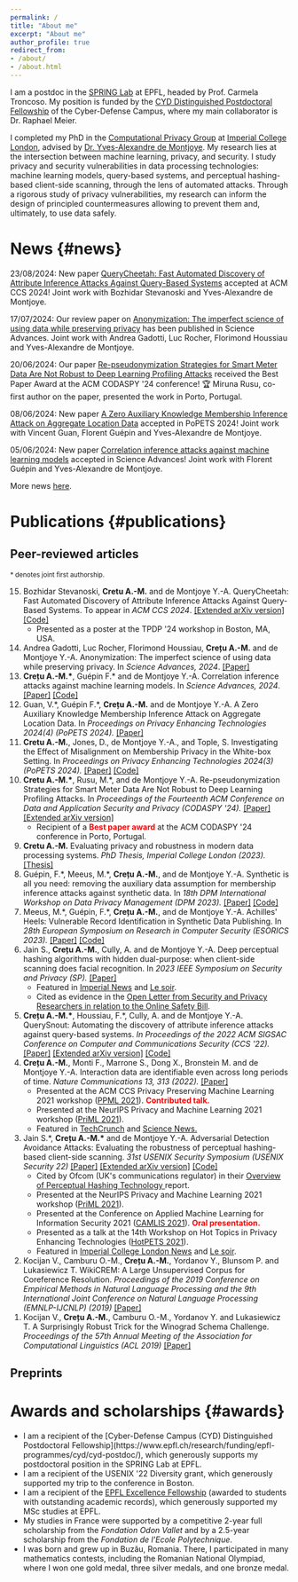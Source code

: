 ```yaml
---
permalink: /
title: "About me"
excerpt: "About me"
author_profile: true
redirect_from:  
- /about/  
- /about.html
---
```


I am a postdoc in the [SPRING Lab](https://spring.epfl.ch/) at EPFL, headed by Prof. Carmela Troncoso. My position is funded by the [CYD Distinguished Postdoctoral Fellowship](https://www.epfl.ch/research/funding/epfl-programmes/cyd/cyd-postdoc/) of the Cyber-Defense Campus, where my main collaborator is Dr. Raphael Meier.

I completed my PhD in the [Computational Privacy Group](https://cpg.doc.ic.ac.uk/index.html) at [Imperial College London](https://www.imperial.ac.uk/), advised by [Dr. Yves-Alexandre de Montjoye](http://www.demontjoye.com/index.html). My research lies at the intersection between machine learning, privacy, and security. I study privacy and security vulnerabilities in data processing technologies: machine learning models, query-based systems, and perceptual hashing-based client-side scanning, through the lens of automated attacks. Through a rigorous study of privacy vulnerabilities, my research can inform the design of principled countermeasures allowing to prevent them and, ultimately, to use data safely.

# News {#news}

23/08/2024: New paper [QueryCheetah: Fast Automated Discovery of Attribute Inference Attacks Against Query-Based Systems](https://arxiv.org/abs/2409.01992) accepted at ACM CCS 2024! Joint work with Bozhidar Stevanoski and Yves-Alexandre de Montjoye.

17/07/2024: Our review paper on [Anonymization: The imperfect science of using data while preserving privacy](https://www.science.org/doi/10.1126/sciadv.adn7053) has been published in Science Advances. Joint work with Andrea Gadotti, Luc Rocher, Florimond Houssiau and Yves-Alexandre de Montjoye.

20/06/2024: Our paper [Re-pseudonymization Strategies for Smart Meter Data Are Not Robust to Deep Learning Profiling Attacks](https://dl.acm.org/doi/10.1145/3626232.3653272) received the Best Paper Award at the ACM CODASPY '24 conference! 🏆 Miruna Rusu, co-first author on the paper, presented the work in Porto, Portugal. 

08/06/2024: New paper [A Zero Auxiliary Knowledge Membership Inference Attack on Aggregate Location Data](https://arxiv.org/abs/2406.18671) accepted in PoPETS 2024! Joint work with Vincent Guan, Florent Guépin and Yves-Alexandre de Montjoye. 

05/06/2024: New paper [Correlation inference attacks against machine learning models](https://arxiv.org/abs/2112.08806) accepted in Science Advances! Joint work with Florent Guépin and Yves-Alexandre de Montjoye.

More news [here](https://ana-mariacretu.github.io/news-archive/).

# Publications {#publications}

## Peer-reviewed articles
<small>\* denotes joint first authorship.</small>
<ol reversed>

<li>
   Bozhidar Stevanoski, <b>Cretu A.-M.</b> and de Montjoye Y.-A. QueryCheetah: Fast Automated Discovery of Attribute Inference Attacks Against Query-Based Systems. To appear in <i>ACM CCS 2024</i>. <a href="https://arxiv.org/abs/2409.01992">[Extended arXiv version]</a> <a href="https://github.com/computationalprivacy/querycheetah">[Code]</a>
   <ul>
     <li> Presented as a poster at the TPDP '24 workshop in Boston, MA, USA.</li>
     </ul>
</li>

<li>
   Andrea Gadotti, Luc Rocher, Florimond Houssiau, <b>Crețu A.-M.</b> and de Montjoye Y.-A. Anonymization: The imperfect science of using data while preserving privacy. In <i>Science Advances, 2024</i>. <a href="https://www.science.org/doi/10.1126/sciadv.adn7053">[Paper]</a>
</li>

<li>
   <b>Crețu A.-M.*</b>, Guépin F.* and de Montjoye Y.-A. Correlation inference attacks against machine learning models. In <i>Science Advances, 2024</i>. <a href="https://www.science.org/doi/10.1126/sciadv.adj9260">[Paper]</a> <a href="https://github.com/computationalprivacy/ml-correlation-inference">[Code]</a>
</li>

<li>
   Guan, V.*, Guépin F.*, <b>Crețu A.-M.</b> and de Montjoye Y.-A. A Zero Auxiliary Knowledge Membership Inference Attack on Aggregate Location Data. In <i> Proceedings on Privacy Enhancing Technologies 2024(4) (PoPETS 2024). </i>  <a href="https://petsymposium.org/popets/2024/popets-2024-0108.php">[Paper]</a>  
</li>
   
<li>
   <b>Cretu A.-M.</b>, Jones, D., de Montjoye Y.-A., and Tople, S. Investigating the Effect of Misalignment on Membership Privacy in the White-box Setting. In <i> Proceedings on Privacy Enhancing Technologies 2024(3) (PoPETS 2024). </i> <a href="https://petsymposium.org/popets/2024/popets-2024-0085.php">[Paper]</a> <a href="https://github.com/microsoft/shadow-realignment-mia">[Code]</a>
</li>
   
<li>
   <b>Cretu A.-M.*</b>, Rusu, M.*, and de Montjoye Y.-A. Re-pseudonymization Strategies for Smart Meter Data Are Not Robust to Deep Learning Profiling Attacks. In <i>Proceedings of the Fourteenth ACM Conference on Data and Application Security and Privacy (CODASPY '24).</i> <a href="https://dl.acm.org/doi/10.1145/3626232.3653272">[Paper]</a> <a href="https://arxiv.org/abs/2404.03948">[Extended arXiv version]</a> 
     <ul>
     <li> Recipient of a <b><font color="red">Best paper award</font></b> at the ACM CODASPY '24 conference in Porto, Portugal.</li>
     </ul>
</li>

<li>
     <b>Cretu A.-M.</b> Evaluating privacy and robustness in modern data processing systems. <i>PhD Thesis, Imperial College London (2023).</i> <a href="https://spiral.imperial.ac.uk/handle/10044/1/114942">[Thesis]</a> 
</li>
 
<li>
   Guépin, F.*, Meeus, M.*, <b>Crețu A.-M.</b>, and de Montjoye Y.-A. Synthetic is all you need: removing the auxiliary data assumption for membership inference attacks against synthetic data. In <i> 18th DPM International Workshop on Data Privacy Management (DPM 2023).</i> <a href="https://link.springer.com/chapter/10.1007/978-3-031-54204-6_10">[Paper]</a> <a href="https://github.com/computationalprivacy/MIA-synthetic">[Code]</a>
</li>

<li>
   Meeus, M.*, Guépin, F.*, <b>Crețu A.-M.</b>, and de Montjoye Y.-A. Achilles' Heels: Vulnerable Record Identification in Synthetic Data Publishing. In <i>28th European Symposium on Research in Computer Security (ESORICS 2023).</i> <a href="https://link.springer.com/chapter/10.1007/978-3-031-51476-0_19">[Paper]</a> <a href="https://github.com/computationalprivacy/MIA-synthetic">[Code]</a>
</li>
  
<li>
   Jain S., <b>Crețu A.-M.</b>, Cully, A. and de Montjoye Y.-A. Deep perceptual hashing algorithms with hidden dual-purpose: when client-side scanning does facial recognition. In <i>2023 IEEE Symposium on Security and Privacy (SP).</i> <a href="https://www.computer.org/csdl/proceedings-article/sp/2023/933600a234/1NrbXDL6b2U"> [Paper] </a>
   <ul>
       <li> Featured in 
        <a href="https://www.imperial.ac.uk/news/244952/tech-mandated-online-safety-bill-could/"> Imperial News</a>
        and 
        <a href="https://www.lesoir.be/517145/article/2023-06-02/comment-leurope-entend-scanner-nos-conversations-privees-sur-whatsapp-ou-signal">Le soir</a>. </li>
       <li> Cited as evidence in the <a href="https://haddadi.github.io/UKOSBOpenletter.pdf">Open Letter from Security and Privacy Researchers in relation to the Online Safety Bill</a>.
       </li>
   </ul>
</li>
 
<li>
   <b>Crețu A.-M.*</b>, Houssiau, F.*, Cully, A. and de Montjoye Y.-A. QuerySnout: Automating the discovery of attribute inference
attacks against query-based systems. <i>In Proceedings of the 2022 ACM SIGSAC Conference on Computer and Communications Security (CCS '22).</i> <a href="https://dl.acm.org/doi/10.1145/3548606.3560581">[Paper]</a> <a href="https://arxiv.org/abs/2211.05249">[Extended arXiv version]</a> <a href="https://github.com/computationalprivacy/querysnout">[Code]</a>
</li>
  
<li>
   <b>Crețu A.-M.</b>, Monti F., Marrone S., Dong X., Bronstein M. and de Montjoye Y.-A. Interaction data are identifiable even across long periods of time. <i> Nature Communications 13, 313 (2022).</i> <a href="https://doi.org/10.1038/s41467-021-27714-6">[Paper]</a>
    <ul>
      <li> Presented at the ACM CCS Privacy Preserving Machine Learning 2021 workshop  (<a href="https://ppml-workshop.github.io/">PPML 2021</a>). <b><font color="red">Contributed talk.</font></b> </li>
      <li> Presented at the NeurIPS Privacy and Machine Learning 2021 workshop (<a href="https://nips.cc/Conferences/2021/ScheduleMultitrack?event=21873">PriML 2021</a>).</li>
      <li> Featured in <a href="https://techcrunch.com/2022/02/24/implement-differential-privacy-to-power-up-data-sharing-and-cooperation/">TechCrunch</a> and <a href="https://www.sciencenews.org/article/ai-identify-anonymous-data-phone-neural-network">Science News.</a>
      </li>
    </ul>
</li>
  
<li>
    Jain S.*, <b>Crețu A.-M.*</b> and de Montjoye Y.-A. Adversarial Detection Avoidance Attacks: Evaluating the robustness of perceptual hashing-based client-side scanning. <i> 31st USENIX Security Symposium (USENIX Security 22) </i> <a href="https://www.usenix.org/conference/usenixsecurity22/presentation/jain">[Paper]</a> <a href="https://arxiv.org/abs/2106.09820">[Extended arXiv version]</a> <a href="https://github.com/computationalprivacy/adversarial-detection-avoidance-attacks/">[Code]</a>
    <ul>
      <li> Cited by Ofcom (UK's communications regulator) in their <a href="https://www.ofcom.org.uk/research-and-data/online-research/overview-of-perceptual-hashing-technology"> Overview of Perceptual Hashing Technology </a> report.</li>
      <li> Presented at the NeurIPS Privacy and Machine Learning 2021 workshop (<a href="https://nips.cc/Conferences/2021/ScheduleMultitrack?event=21873">PriML 2021</a>).</li>
      <li> Presented at the Conference on Applied Machine Learning for Information Security 2021 (<a href="https://www.camlis.org/">CAMLIS 2021</a>). <b><font color="red">Oral presentation.</font></b></li>
      <li> Presented as a talk at the 14th Workshop on Hot Topics in Privacy Enhancing Technologies (<a href="https://petsymposium.org/2021/hotpets.php">HotPETS 2021</a>).</li>
      <li> Featured in <a href="https://www.imperial.ac.uk/news/231778/proposed-illegal-image-detectors-devices-easily/">Imperial College London News</a> and <a href="https://www.lesoir.be/517145/article/2023-06-02/comment-leurope-entend-scanner-nos-conversations-privees-sur-whatsapp-ou-signal">Le soir</a>.</li>
    </ul>
</li>
  
<li> 
    Kocijan V., Camburu O.-M., <b>Crețu A.-M.</b>, Yordanov Y., Blunsom P. and Lukasiewicz T. WikiCREM: A Large Unsupervised Corpus for Coreference Resolution. <i>Proceedings of the 2019 Conference on Empirical Methods in Natural Language Processing and the 9th International Joint Conference on Natural Language Processing (EMNLP-IJCNLP) (2019)</i> <a href="https://aclanthology.org/D19-1439/">[Paper]</a> 
</li>
  
<li> 
    Kocijan V., <b>Crețu A.-M.</b>, Camburu O.-M., Yordanov Y. and Lukasiewicz T. A Surprisingly Robust Trick for the Winograd Schema Challenge. <i>Proceedings of the 57th Annual Meeting of the Association for Computational Linguistics (ACL 2019)</i> <a href="https://aclanthology.org/P19-1478/">[Paper]</a>
</li>
</ol>

## Preprints

<ol reversed>
  
 </ol>

# Awards and scholarships {#awards}

<ul>
  <li> I am a recipient of the [Cyber-Defense Campus (CYD) Distinguished Postdoctoral Fellowship](https://www.epfl.ch/research/funding/epfl-programmes/cyd/cyd-postdoc/), which generously supports my postdoctoral position in the SPRING Lab at EPFL. </li>
  <li> I am a recipient of the USENIX '22 Diversity grant, which generously supported my trip to the conference in Boston. </li>
  <li> I am a recipient of the <a href="https://www.epfl.ch/education/master/master-excellence-fellowships/">EPFL Excellence Fellowship</a> (awarded to students with outstanding academic records), which generously supported my MSc studies at EPFL.</li>
  <li> My studies in France were supported by a competitive 2-year full scholarship from the <i>Fondation Odon Vallet</i> and by a 2.5-year scholarship from the <i> Fondation de l'Ecole Polytechnique</i>.</li>
  <li> I was born and grew up in Buzău, Romania. There, I participated in many mathematics contests, including the Romanian National Olympiad, where I won one gold medal, three silver medals, and one bronze medal.</li>
</ul>
